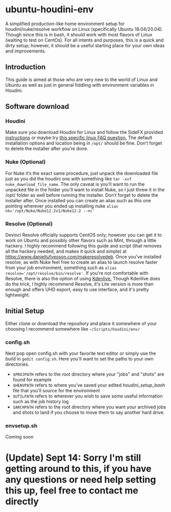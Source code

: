 # ubuntu-houdini-env
A simplified production-like home environment setup for houdini/nuke/resolve workflow on Linux (specifically Ubuntu 18.04/20.04). Though since this is in bash, it should work with most flavors of Linux (waiting to test on CentOs). For all intents and purposes, this is a quick and dirty setup; however, it should be a useful starting place for your own ideas and improvements.

## Introduction
This guide is aimed at those who are very new to the world of Linux and Ubuntu as well as just in general fiddling with environment variables in Houdini.

## Software download

### Houdini
Make sure you download Houdini for Linux and follow the SideFX provided [instructions](https://www.sidefx.com/download/houdini-for-linux/)
or maybe try [this specific linux FAQ question.](https://www.sidefx.com/faq/question/511/) The default installation options and location being in `/opt/` should be fine. Don’t forget to delete the installer after you’re done.

### Nuke (Optional)
For Nuke it’s the exact same procedure, just unpack the downloaded file just as you did the houdini one with something like `tar -xvf nuke_download_file_name`. The only caveat is you’ll want to run the unpacked file in the folder you’ll want to install Nuke, so I just threw it in the /opt/ folder as well before running the installer. Don’t forget to delete the installer after. Once installed you can create an alias such as this one pointing wherever you ended up installing nuke `alias nk='/opt/Nuke/Nuke12.2v1/Nuke12.2 --nc'`

### Resolve (Optional)
Devinci Resolve officially supports CentOS only; however you can get it to work on Ubuntu and possibly other flavors such as Mint, through a little hackery. I highly recommend following this guide and script (that removes all the hackery needed, and makes it quick and simple) at https://www.danieltufvesson.com/makeresolvedeb. Once you've installed resolve, as with Nuke feel free to create an alias to launch resolve faster from your job environment, something such as `alias resolve='/opt/resolve/bin/resolve'`. If you're not comfortable with Resolve, there is also the option of using [Kdenlive.](https://kdenlive.org/en/) Though Kdenlive does do the trick, I highly recommend Resolve, it's Lite version is more than enough and offers UHD export, easy to use interface, and it's pretty lightweight.  

## Initial Setup
Either clone or download the repository and place it somewhere of your choosing I recommend somewhere like `~/Scripts/houdini/env/`

### config.sh
Next pop open config.sh with your favorite text editor or simply use the build in `gedit config.sh`. Here you'll want to set the paths to your own directories.
* `$PROJPATH` refers to the root directory where your "jobs" and "shots" are found for example
* `$HENVPATH` refers to where you've saved your edited *houdini_setup_bash* file that you'll source for the environment
* `$UTILPATH` refers to wherever you wish to save some useful information such as the job history log
* `$ARCHPATH` refers to the root directory where you want your archived jobs and shots to land if you choose to move them to say another hard drive.

### envsetup.sh
Coming soon

# (Update) Sept 14: Sorry I'm still getting around to this, if you have any questions or need help setting this up, feel free to contact me directly
